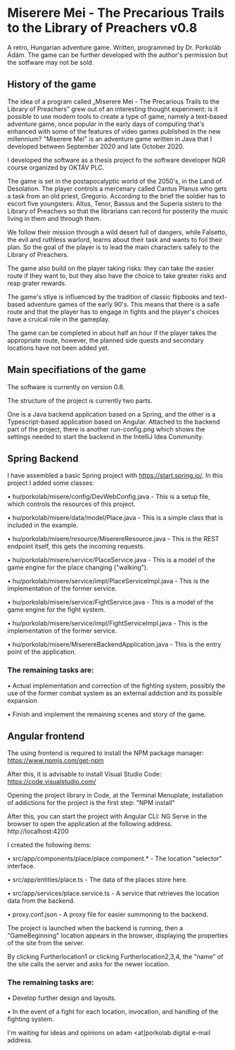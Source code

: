 # Miserere Mei - The Precarious Trails to the Library of Preachers v0.8
A retro, Hungarian adventure game. Written, programmed by Dr. Porkoláb Ádám. The game can be further developed with the author's permission but the sotfware may not be sold.

## History of the game

The idea of a program called „Miserere Mei - The Precarious Trails to the Library of Preachers” grew out of an interesting thought experiment: is it possible to use modern tools to create a type of game, namely a text-based adventure game, once popular in the early days of computing that's enhanced with some of the features of video games published in the new millennium? "Miserere Mei" is an adventure game written in Java that I developed between September 2020 and late October 2020. 

I developed the software as a thesis project fo the software developer NQR course organized by OKTÁV PLC.

The game is set in the postapocalyptic world of the 2050's, in the Land of Desolation. The player controls a mercenary called Cantus Planus who gets a task from an old priest, Gregorio. According to the brief the soldier has to escort five youngsters: Altus, Tenor, Bassus and the Superia sisters to the Library of Preachers so that the librarians can record for posterity the music living in them and through them.  

We follow their mission through a wild desert full of dangers, while Falsetto, the evil and ruthless warlord, learns about their task and wants to foil their plan. So the goal of the player is to lead the main characters safely to the Library of Preachers. 

The game also build on the player taking risks: they can take the easier route if they want to, but they also have the choice to take greater risks and reap grater rewards.

The game's stlye is influenced by the tradition of classic flipbooks and text-based adventure games of the early 90's. This means that there is a safe route and that the player has to engage in fights and the player's choices have a cruical role in the gameplay.

The game can be completed in about half an hour if the player takes the appropriate route, however, the planned side quests and secondary locations have not been added yet.  

## Main specifiations of the game

The software is currently on version 0.8.  

The structure of the project is currently two parts. 

One is a Java backend application based on a Spring, and the other is a Typescript-based application based on Angular. Attached to the backend part of the project, there is another run-config.png which shows the settings needed to start the backend in the IntelliJ Idea Community.

## Spring Backend
I have assembled a basic Spring project with https://start.spring.io/. In this project I added some classes:

•	hu/porkolab/misere/config/DevWebConfig.java - This is a setup file, which controls the resources of this project. 

•	hu/porkolab/misere/data/model/Place.java - This is a simple class that is included in the example.

•	hu/porkolab/misere/resource/MiserereResource.java - This is the REST endpoint itself, this gets the incoming requests. 

•	hu/porkolab/misere/service/PlaceService.java - This is a model of the game engine for the place changing ("walking").

•	hu/porkolab/misere/service/impl/PlaceServiceImpl.java - This is the implementation of the former service.

•	hu/porkolab/misere/service/FightService.java - This is a model of the game engine for the fight system.

•	hu/porkolab/misere/service/impl/FightServiceImpl.java - This is the implementation of the former service.

•	hu/porkolab/misere/MiserereBackendApplication.java - This is the entry point of the application.

### The remaining tasks are:

• Actual implementation and correction of the fighting system, possibly the use of the former combat system as an external addiction and its possible expansion

• Finish and implement the remaining scenes and story of the game.

## Angular frontend

The using frontend is required to install the NPM package manager: https://www.npmjs.com/get-npm

After this, it is advisable to install Visual Studio Code: https://code.visualstudio.com/

Opening the project library in Code, at the Terminal Menuplate, installation of addictions for the project is the first step: "NPM install"

After this, you can start the project with Angular CLI: NG Serve in the browser to open the application at the following address. http://localhost:4200

I created the following items:

•	src/app/components/place/place.component.* - The location "selector" interface.

•	src/app/entities/place.ts - The data of the places store here.

•	src/app/services/place.service.ts - A service that retrieves the location data from the backend. 

•	proxy.conf.json - A proxy file for easier summoning to the backend. 

The project is launched when the backend is running, then a "GameBeginning" location appears in the browser, displaying the properties of the site from the server. 

By clicking Furtherlocation1 or clicking Furtherlocation2,3,4, the "name" of the site calls the server and asks for the newer location.

### The remaining tasks are:
• Develop further design and layouts.

• In the event of a fight for each location, invocation, and handling of the fighting system. 

I'm waiting for ideas and opinions on adam <at]porkolab.digital e-mail address. 
